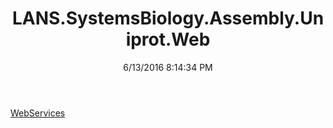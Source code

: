 ﻿---
title: LANS.SystemsBiology.Assembly.Uniprot.Web
date: 6/13/2016 8:14:34 PM
---

[WebServices](T-LANS.SystemsBiology.Assembly.Uniprot.Web.WebServices.html)
